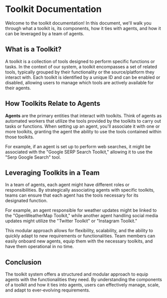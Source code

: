 # Toolkit Documentation

Welcome to the toolkit documentation! In this document, we'll walk you through what a toolkit is, its components, how it ties with agents, and how it can be leveraged by a team of agents.

## What is a Toolkit?

A toolkit is a collection of tools designed to perform specific functions or tasks. In the context of our system, a toolkit encompasses a set of related tools, typically grouped by their functionality or the source/platform they interact with. Each toolkit is identified by a unique ID and can be enabled or disabled, allowing users to manage which tools are actively available for their agents.


## How Toolkits Relate to Agents

**Agents** are the primary entities that interact with toolkits. Think of agents as automated workers that utilize the tools provided by the toolkits to carry out tasks or functions. When setting up an agent, you'll associate it with one or more toolkits, granting the agent the ability to use the tools contained within those toolkits.

For example, if an agent is set up to perform web searches, it might be associated with the "Google SERP Search Toolkit," allowing it to use the "Serp Google Search" tool.

## Leveraging Toolkits in a Team

In a team of agents, each agent might have different roles or responsibilities. By strategically associating agents with specific toolkits, teams can ensure that each agent has the tools necessary for its designated function.

For example, an agent responsible for weather updates might be linked to the "OpenWeatherMap Toolkit," while another agent handling social media updates might utilize the "Twitter Toolkit" or "Instagram Toolkit."

This modular approach allows for flexibility, scalability, and the ability to quickly adapt to new requirements or functionalities. Team members can easily onboard new agents, equip them with the necessary toolkits, and have them operational in no time.


## Conclusion

The toolkit system offers a structured and modular approach to equip agents with the functionalities they need. By understanding the components of a toolkit and how it ties into agents, users can effectively manage, scale, and adapt to ever-evolving requirements.